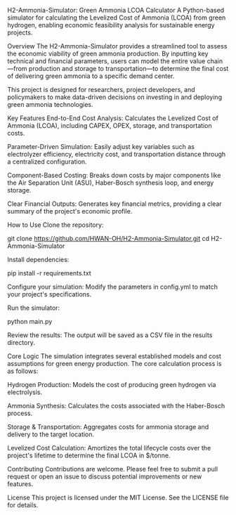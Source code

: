 H2-Ammonia-Simulator: Green Ammonia LCOA Calculator
A Python-based simulator for calculating the Levelized Cost of Ammonia (LCOA) from green hydrogen, enabling economic feasibility analysis for sustainable energy projects.

Overview
The H2-Ammonia-Simulator provides a streamlined tool to assess the economic viability of green ammonia production. By inputting key technical and financial parameters, users can model the entire value chain—from production and storage to transportation—to determine the final cost of delivering green ammonia to a specific demand center.

This project is designed for researchers, project developers, and policymakers to make data-driven decisions on investing in and deploying green ammonia technologies.

Key Features
End-to-End Cost Analysis: Calculates the Levelized Cost of Ammonia (LCOA), including CAPEX, OPEX, storage, and transportation costs.

Parameter-Driven Simulation: Easily adjust key variables such as electrolyzer efficiency, electricity cost, and transportation distance through a centralized configuration.

Component-Based Costing: Breaks down costs by major components like the Air Separation Unit (ASU), Haber-Bosch synthesis loop, and energy storage.

Clear Financial Outputs: Generates key financial metrics, providing a clear summary of the project's economic profile.

How to Use
Clone the repository:

git clone https://github.com/HWAN-OH/H2-Ammonia-Simulator.git
cd H2-Ammonia-Simulator

Install dependencies:

pip install -r requirements.txt

Configure your simulation:
Modify the parameters in config.yml to match your project's specifications.

Run the simulator:

python main.py

Review the results:
The output will be saved as a CSV file in the results directory.

Core Logic
The simulation integrates several established models and cost assumptions for green energy production. The core calculation process is as follows:

Hydrogen Production: Models the cost of producing green hydrogen via electrolysis.

Ammonia Synthesis: Calculates the costs associated with the Haber-Bosch process.

Storage & Transportation: Aggregates costs for ammonia storage and delivery to the target location.

Levelized Cost Calculation: Amortizes the total lifecycle costs over the project's lifetime to determine the final LCOA in $/tonne.

Contributing
Contributions are welcome. Please feel free to submit a pull request or open an issue to discuss potential improvements or new features.

License
This project is licensed under the MIT License. See the LICENSE file for details.
